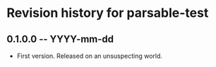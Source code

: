 # Revision history for parsable-test

## 0.1.0.0 -- YYYY-mm-dd

* First version. Released on an unsuspecting world.
